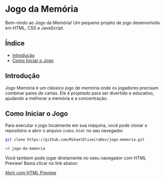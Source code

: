 # Jogo da Memória

Bem-vindo ao Jogo da Memória! Um pequeno projeto de jogo desenvolvido em HTML, CSS e JavaScript.

## Índice

- [Introdução](#introdução)
- [Como Iniciar o Jogo](#como-iniciar-o-jogo)
<!-- - [Como Jogar](#como-jogar)
 -->
<!-- - [Licença](#licença) -->

## Introdução

Jogo Memória é um clássico jogo de memória onde os jogadores precisam combinar pares de cartas. Ele é projetado para ser divertido e educativo, ajudando a melhorar a memória e a concentração.

## Como Iniciar o Jogo

Para executar o jogo localmente em sua máquina, você pode clonar o repositório e abrir o arquivo `index.html` no seu navegador.

```bash
git clone https://github.com/MikaelOliveiraDev/jogo-memoria.git
```

```bash
cd jogo-da-memoria
```

Você tambem pode jogar diretamente no seeu navegador com HTML Preview! Basta clicar no link abaixo:

[Abrir com HTML Preview](http://htmlpreview.github.io/?https://github.com/MikaelOliveiraDev/jogo-memoria/blob/main/index.html)